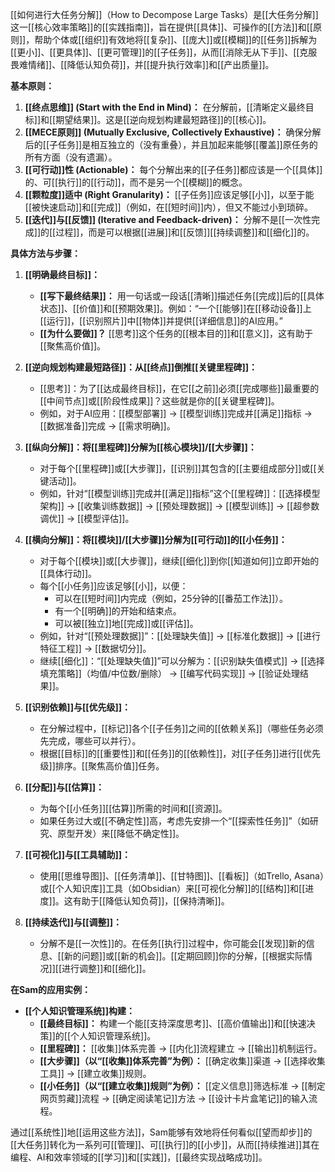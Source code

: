 [[如何进行大任务分解]]（How to Decompose Large Tasks）是[[大任务分解]]这一[[核心效率策略]]的[[实践指南]]，旨在提供[[具体]]、可操作的[[方法]]和[[原则]]，帮助个体或[[组织]]有效地将[[复杂]]、[[庞大]]或[[模糊]]的[[任务]]拆解为[[更小]]、[[更具体]]、[[更可管理]]的[[子任务]]，从而[[消除无从下手]]、[[克服畏难情绪]]、[[降低认知负荷]]，并[[提升执行效率]]和[[产出质量]]。

**基本原则：**

1.  **[[终点思维]] (Start with the End in Mind)：** 在分解前，[[清晰定义最终目标]]和[[期望结果]]。这是[[逆向规划构建最短路径]]的[[核心]]。
2.  **[[MECE原则]] (Mutually Exclusive, Collectively Exhaustive)：** 确保分解后的[[子任务]]是相互独立的（没有重叠），并且加起来能够[[覆盖]]原任务的所有方面（没有遗漏）。
3.  **[[可行动]]性 (Actionable)：** 每个分解出来的[[子任务]]都应该是一个[[具体]]的、可[[执行]]的[[行动]]，而不是另一个[[模糊]]的概念。
4.  **[[颗粒度]]适中 (Right Granularity)：** [[子任务]]应该足够[[小]]，以至于能[[被快速启动]]和[[完成]]（例如，在[[短时间]]内），但又不能过小到琐碎。
5.  **[[迭代]]与[[反馈]] (Iterative and Feedback-driven)：** 分解不是[[一次性完成]]的[[过程]]，而是可以根据[[进展]]和[[反馈]][[持续调整]]和[[细化]]的。

**具体方法与步骤：**

1.  **[[明确最终目标]]：**
    *   **[[写下最终结果]]：** 用一句话或一段话[[清晰]]描述任务[[完成]]后的[[具体状态]]、[[价值]]和[[预期效果]]。例如：“一个[[能够]]在[[移动设备]]上[[运行]]，[[识别照片]]中[[物体]]并提供[[详细信息]]的AI应用。”
    *   **[[为什么要做]]？** [[思考]]这个任务的[[根本目的]]和[[意义]]，这有助于[[聚焦高价值]]。

2.  **[[逆向规划构建最短路径]]：从[[终点]]倒推[[关键里程碑]]：**
    *   [[思考]]：为了[[达成最终目标]]，在它[[之前]]必须[[完成哪些]]最重要的[[中间节点]]或[[阶段性成果]]？这些就是你的[[关键里程碑]]。
    *   例如，对于AI应用：[[模型部署]] -> [[模型训练]]完成并[[满足]]指标 -> [[数据准备]]完成 -> [[需求明确]]。

3.  **[[纵向分解]]：将[[里程碑]]分解为[[核心模块]]/[[大步骤]]：**
    *   对于每个[[里程碑]]或[[大步骤]]，[[识别]]其包含的[[主要组成部分]]或[[关键活动]]。
    *   例如，针对“[[模型训练]]完成并[[满足]]指标”这个[[里程碑]]：[[选择模型架构]] -> [[收集训练数据]] -> [[预处理数据]] -> [[模型训练]] -> [[超参数调优]] -> [[模型评估]]。

4.  **[[横向分解]]：将[[模块]]/[[大步骤]]分解为[[可行动]]的[[小任务]]：**
    *   对于每个[[模块]]或[[大步骤]]，继续[[细化]]到你[[知道如何]]立即开始的[[具体行动]]。
    *   每个[[小任务]]应该足够[[小]]，以便：
        *   可以在[[短时间]]内完成（例如，25分钟的[[番茄工作法]]）。
        *   有一个[[明确]]的开始和结束点。
        *   可以被[[独立]]地[[完成]]或[[评估]]。
    *   例如，针对“[[预处理数据]]”：[[处理缺失值]] -> [[标准化数据]] -> [[进行特征工程]] -> [[数据切分]]。
    *   继续[[细化]]：“[[处理缺失值]]”可以分解为：[[识别缺失值模式]] -> [[选择填充策略]]（均值/中位数/删除） -> [[编写代码实现]] -> [[验证处理结果]]。

5.  **[[识别依赖]]与[[优先级]]：**
    *   在分解过程中，[[标记]]各个[[子任务]]之间的[[依赖关系]]（哪些任务必须先完成，哪些可以并行）。
    *   根据[[目标]]的[[重要性]]和[[任务]]的[[依赖性]]，对[[子任务]]进行[[优先级]]排序。[[聚焦高价值]]任务。

6.  **[[分配]]与[[估算]]：**
    *   为每个[[小任务]][[估算]]所需的时间和[[资源]]。
    *   如果任务过大或[[不确定性]]高，考虑先安排一个“[[探索性任务]]”（如研究、原型开发）来[[降低不确定性]]。

7.  **[[可视化]]与[[工具辅助]]：**
    *   使用[[思维导图]]、[[任务清单]]、[[甘特图]]、[[看板]]（如Trello, Asana）或[[个人知识库]]工具（如Obsidian）来[[可视化分解]]的[[结构]]和[[进度]]。这有助于[[降低认知负荷]]，[[保持清晰]]。

8.  **[[持续迭代]]与[[调整]]：**
    *   分解不是[[一次性]]的。在任务[[执行]]过程中，你可能会[[发现]]新的信息、[[新的问题]]或[[新的机会]]。[[定期回顾]]你的分解，[[根据实际情况]][[进行调整]]和[[细化]]。

**在Sam的应用实例：**

*   **[[个人知识管理系统]]构建：**
    *   **[[最终目标]]：** 构建一个能[[支持深度思考]]、[[高价值输出]]和[[快速决策]]的[[个人知识管理系统]]。
    *   **[[里程碑]]：** [[收集]]体系完善 -> [[内化]]流程建立 -> [[输出]]机制运行。
    *   **[[大步骤]]（以“[[收集]]体系完善”为例）：** [[确定收集]]渠道 -> [[选择收集工具]] -> [[建立收集]]规则。
    *   **[[小任务]]（以“[[建立收集]]规则”为例）：** [[定义信息]]筛选标准 -> [[制定网页剪藏]]流程 -> [[确定阅读笔记]]方法 -> [[设计卡片盒笔记]]的输入流程。

通过[[系统性]]地[[运用这些方法]]，Sam能够有效地将任何看似[[望而却步]]的[[大任务]]转化为一系列可[[管理]]、可[[执行]]的[[小步]]，从而[[持续推进]]其在编程、AI和效率领域的[[学习]]和[[实践]]，[[最终实现战略成功]]。